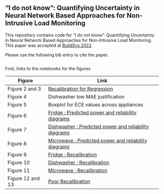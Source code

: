 “I do not know”: Quantifying Uncertainty in Neural Network
Based Approaches for Non-Intrusive Load Monitoring
-------------------

This repository contains code for “I do not know”: Quantifying Uncertainty in Neural Network Based Approaches for Non-Intrusive Load Monitoring. This paper was accepted at [BuildSys 2022](https://buildsys.acm.org/2022/).

Please use the following bib entry to cite the paper.
```

```


First, links to the notebooks for the figures

| Figure| Link |
| --- | --- |
| Figure 2 and 3 | [Recalibration for Regression ](https://github.com/VibhutiBansal-11/NILM_Uncertainty/blob/master/notebooks/Calibration_regression.ipynb) |
| Figure 4 | Dishwasher low MAE justification |
| Figure 5 | Boxplot for ECE values across appliances|
| Figure 6| [Fridge : Predicted power and reliability diagrams ](https://github.com/VibhutiBansal-11/NILM_Uncertainty/blob/master/notebooks/fridge/final_analysis.ipynb)|
| Figure 7| [Dishwasher : Predicted power and reliability diagrams ](https://github.com/VibhutiBansal-11/NILM_Uncertainty/blob/master/notebooks/dishwasher/final_analysis.ipynb)|
| Figure 8| [Microwave : Predicted power and reliability diagrams ](https://github.com/VibhutiBansal-11/NILM_Uncertainty/blob/master/notebooks/microwave/final_analysis.ipynb)|
| Figure 9 |[Fridge : Recalibration ](https://github.com/VibhutiBansal-11/NILM_Uncertainty/blob/master/notebooks/fridge/fill_between.ipynb)|
| Figure 10 |[Dishwasher : Recalibration ](https://github.com/VibhutiBansal-11/NILM_Uncertainty/blob/master/notebooks/dishwasher/fill_between.ipynb)|
| Figure 11|[Microwave : Recalibration ](https://github.com/VibhutiBansal-11/NILM_Uncertainty/blob/master/notebooks/dishwasher/fill_between.ipynb)|
| Figure 12 and 13 |[Poor Recalibration](https://github.com/VibhutiBansal-11/NILM_Uncertainty/blob/master/notebooks/fridge/s2p/gmlp/badcalimage.ipynb) |
